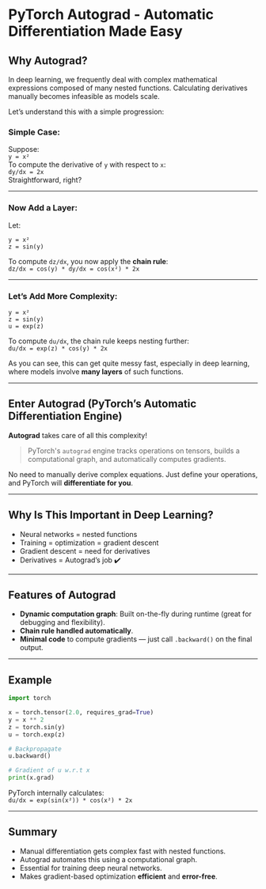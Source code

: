 # PyTorch Autograd - Automatic Differentiation Made Easy

## Why Autograd?

In deep learning, we frequently deal with complex mathematical expressions composed of many nested functions. Calculating derivatives manually becomes infeasible as models scale.

Let’s understand this with a simple progression:

### Simple Case:
Suppose:  
`y = x²`  
To compute the derivative of `y` with respect to `x`:  
`dy/dx = 2x`  
Straightforward, right?

---

### Now Add a Layer:
Let:  
```
y = x²  
z = sin(y)
```  
To compute `dz/dx`, you now apply the **chain rule**:  
`dz/dx = cos(y) * dy/dx = cos(x²) * 2x`

---

### Let’s Add More Complexity:
```
y = x²  
z = sin(y)  
u = exp(z)
```

To compute `du/dx`, the chain rule keeps nesting further:  
`du/dx = exp(z) * cos(y) * 2x`

As you can see, this can get quite messy fast, especially in deep learning, where models involve **many layers** of such functions.

---

## Enter Autograd (PyTorch’s Automatic Differentiation Engine)

**Autograd** takes care of all this complexity!

> PyTorch's `autograd` engine tracks operations on tensors, builds a computational graph, and automatically computes gradients.

No need to manually derive complex equations. Just define your operations, and PyTorch will **differentiate for you**.

---

## Why Is This Important in Deep Learning?

- Neural networks = nested functions  
- Training = optimization = gradient descent  
- Gradient descent = need for derivatives  
- Derivatives = Autograd’s job ✔️

---

## Features of Autograd

- **Dynamic computation graph**: Built on-the-fly during runtime (great for debugging and flexibility).
- **Chain rule handled automatically**.
- **Minimal code** to compute gradients — just call `.backward()` on the final output.

---

## Example

```python
import torch

x = torch.tensor(2.0, requires_grad=True)
y = x ** 2
z = torch.sin(y)
u = torch.exp(z)

# Backpropagate
u.backward()

# Gradient of u w.r.t x
print(x.grad)
```

PyTorch internally calculates:  
`du/dx = exp(sin(x²)) * cos(x²) * 2x`

---

## Summary

- Manual differentiation gets complex fast with nested functions.
- Autograd automates this using a computational graph.
- Essential for training deep neural networks.
- Makes gradient-based optimization **efficient** and **error-free**.

